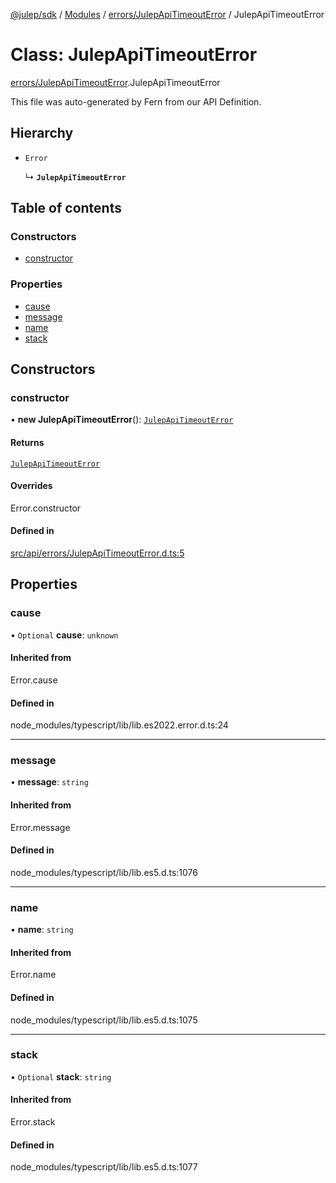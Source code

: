 [@julep/sdk](../README.md) / [Modules](../modules.md) / [errors/JulepApiTimeoutError](../modules/errors_JulepApiTimeoutError.md) / JulepApiTimeoutError

# Class: JulepApiTimeoutError

[errors/JulepApiTimeoutError](../modules/errors_JulepApiTimeoutError.md).JulepApiTimeoutError

This file was auto-generated by Fern from our API Definition.

## Hierarchy

- `Error`

  ↳ **`JulepApiTimeoutError`**

## Table of contents

### Constructors

- [constructor](errors_JulepApiTimeoutError.JulepApiTimeoutError.md#constructor)

### Properties

- [cause](errors_JulepApiTimeoutError.JulepApiTimeoutError.md#cause)
- [message](errors_JulepApiTimeoutError.JulepApiTimeoutError.md#message)
- [name](errors_JulepApiTimeoutError.JulepApiTimeoutError.md#name)
- [stack](errors_JulepApiTimeoutError.JulepApiTimeoutError.md#stack)

## Constructors

### constructor

• **new JulepApiTimeoutError**(): [`JulepApiTimeoutError`](errors_JulepApiTimeoutError.JulepApiTimeoutError.md)

#### Returns

[`JulepApiTimeoutError`](errors_JulepApiTimeoutError.JulepApiTimeoutError.md)

#### Overrides

Error.constructor

#### Defined in

[src/api/errors/JulepApiTimeoutError.d.ts:5](https://github.com/julep-ai/samantha-monorepo/blob/9aefd53/sdks/js/src/api/errors/JulepApiTimeoutError.d.ts#L5)

## Properties

### cause

• `Optional` **cause**: `unknown`

#### Inherited from

Error.cause

#### Defined in

node_modules/typescript/lib/lib.es2022.error.d.ts:24

___

### message

• **message**: `string`

#### Inherited from

Error.message

#### Defined in

node_modules/typescript/lib/lib.es5.d.ts:1076

___

### name

• **name**: `string`

#### Inherited from

Error.name

#### Defined in

node_modules/typescript/lib/lib.es5.d.ts:1075

___

### stack

• `Optional` **stack**: `string`

#### Inherited from

Error.stack

#### Defined in

node_modules/typescript/lib/lib.es5.d.ts:1077
